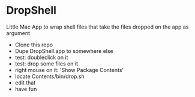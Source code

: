 # DropShell
Little Mac App to wrap shell files that take the files dropped on the app as argument

 - Clone this repo
 - Dupe DropShell.app to somewhere else
 - test: doubleclick on it
 - test: drop some files on it
 - right mouse on it: 'Show Package Contents'
 - locate Contents/bin/drop.sh
 - edit that
 - have fun